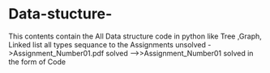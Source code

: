 # Data-stucture-
This contents contain the All Data structure code in python like Tree ,Graph, Linked list all types
sequance to the Assignments
unsolved ->Assignment_Number01.pdf solved -->>Assignment_Number01 solved in the form of Code

